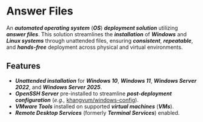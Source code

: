 # Answer Files

An **_automated operating system_** (**_OS_**) **_deployment solution_** utilizing **_answer files_**. This solution streamlines the **_installation_** of **_Windows_** and **_Linux systems_** through unattended files, ensuring **_consistent_**, **_repeatable_**, and **_hands-free_** deployment across physical and virtual environments.

## Features

-   **_Unattended installation_** for **_Windows 10_**, **_Windows 11_**, **_Windows Server 2022_**, and **_Windows Server 2025_**.
-   **_OpenSSH Server_** pre-installed to streamline **_post-deployment configuration_** (_e.g.,_ [khangvum/windows-config](https://github.com/khangvum/windows-config)).
-   **_VMware Tools_** installed on supported **_virtual machines_** (**_VMs_**).
-   **_Remote Desktop Services_** (formerly **_Terminal Services_**) enabled.